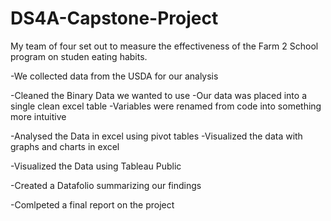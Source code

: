 # DS4A-Capstone-Project

My team of four set out to measure the effectiveness of the Farm 2 School program on studen eating habits.

-We collected data from the USDA for our analysis

-Cleaned the Binary Data we wanted to use
 -Our data was placed into a single clean excel table
 -Variables were renamed from code into something more intuitive
 
-Analysed the Data in excel using pivot tables
  -Visualized the data with graphs and charts in excel

-Visualized the Data using Tableau Public

-Created a Datafolio summarizing our findings

-Comlpeted a final report on the project

